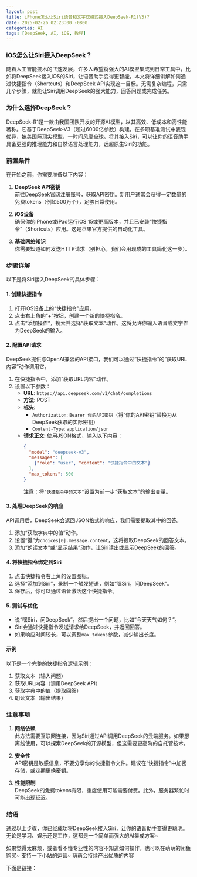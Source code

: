 ```yaml
---
layout: post
title: iPhone怎么让Siri语音和文字双模式接入DeepSeek-R1(V3)?
date: 2025-02-26 02:23:00 -0800
categories: AI
tags: [DeepSeek, AI, iOS, 教程]
---
```


### iOS怎么让Siri接入DeepSeek？

随着人工智能技术的飞速发展，许多人希望将强大的AI模型集成到日常工具中，比如将DeepSeek接入iOS的Siri，让语音助手变得更智能。本文将详细讲解如何通过快捷指令（Shortcuts）和DeepSeek API实现这一目标。无需复杂编程，只需几个步骤，就能让Siri调用DeepSeek的强大能力，回答问题或完成任务。

### 为什么选择DeepSeek？

DeepSeek-R1是一款由我国团队开发的开源AI模型，以其高效、低成本和高性能著称。它基于DeepSeek-V3（超过6000亿参数）构建，在多项基准测试中表现优异，媲美国际顶尖模型，一时间风靡全球。将其接入Siri，可以让你的语音助手具备更强的推理能力和自然语言处理能力，远超原生Siri的功能。

### 前置条件

在开始之前，你需要准备以下内容：

1. **DeepSeek API密钥**  
   前往[DeepSeek官网](https://www.deepseek.com/)注册账号，获取API密钥。新用户通常会获得一定数量的免费tokens（例如500万个），足够日常使用。

2. **iOS设备**  
   确保你的iPhone或iPad运行iOS 15或更高版本，并且已安装“快捷指令”（Shortcuts）应用。这是苹果官方提供的自动化工具。

3. **基础网络知识**  
   你需要知道如何发送HTTP请求（别担心，我们会用现成的工具简化这一步）。

### 步骤详解

以下是将Siri接入DeepSeek的具体步骤：

#### 1. 创建快捷指令

1. 打开iOS设备上的“快捷指令”应用。
2. 点击右上角的“+”按钮，创建一个新的快捷指令。
3. 点击“添加操作”，搜索并选择“获取文本”动作。这将允许你输入语音或文字作为DeepSeek的输入。

#### 2. 配置API请求

DeepSeek提供与OpenAI兼容的API接口，我们可以通过“快捷指令”的“获取URL内容”动作调用它。

1. 在快捷指令中，添加“获取URL内容”动作。
2. 设置以下参数：
   - **URL**: `https://api.deepseek.com/v1/chat/completions`
   - **方法**: POST
   - **标头**:
     - `Authorization`: `Bearer 你的API密钥`（将“你的API密钥”替换为从DeepSeek获取的实际密钥）
     - `Content-Type`: `application/json`
   - **请求正文**: 使用JSON格式，输入以下内容：
     ```json
     {
       "model": "deepseek-v3",
       "messages": [
         {"role": "user", "content": "快捷指令中的文本"}
       ],
       "max_tokens": 500
     }
     ```
     注意：将`"快捷指令中的文本"`设置为前一步“获取文本”的输出变量。

#### 3. 处理DeepSeek的响应

API调用后，DeepSeek会返回JSON格式的响应，我们需要提取其中的回答。

1. 添加“获取字典中的值”动作。
2. 设置“键”为`choices[0].message.content`，这将提取DeepSeek的回答文本。
3. 添加“朗读文本”或“显示结果”动作，让Siri读出或显示DeepSeek的回答。

#### 4. 将快捷指令绑定到Siri

1. 点击快捷指令右上角的设置图标。
2. 选择“添加到Siri”，录制一个触发短语，例如“嘿Siri，问DeepSeek”。
3. 保存后，你可以通过语音激活这个快捷指令。

#### 5. 测试与优化

- 说“嘿Siri，问DeepSeek”，然后提出一个问题，比如“今天天气如何？”。
- Siri会通过快捷指令发送请求给DeepSeek，并返回回答。
- 如果响应时间较长，可以调整`max_tokens`参数，减少输出长度。

#### 示例

以下是一个完整的快捷指令逻辑示例：

1. 获取文本（输入问题）
2. 获取URL内容（调用DeepSeek API）
3. 获取字典中的值（提取回答）
4. 朗读文本（输出结果）

### 注意事项

1. **网络依赖**  
   此方法需要互联网连接，因为Siri通过API调用DeepSeek的云端服务。如果想离线使用，可以探索DeepSeek的开源模型，但这需要更高阶的自托管技术。

2. **安全性**  
   API密钥是敏感信息，不要分享你的快捷指令文件。建议在“快捷指令”中加密存储，或定期更换密钥。

3. **性能限制**  
   DeepSeek的免费tokens有限，重度使用可能需要付费。此外，服务器繁忙时可能出现延迟。

### 结语

通过以上步骤，你已经成功将DeepSeek接入Siri，让你的语音助手变得更聪明。无论是学习、娱乐还是工作，这都是一个简单而强大的AI集成方案~

如果觉得太麻烦，或者看不懂专业性的内容不知道如何操作，也可以在萌萌的闲鱼购买~ 支持一下小站的运营~ 萌萌会持续产出优质的内容

下面是链接：
